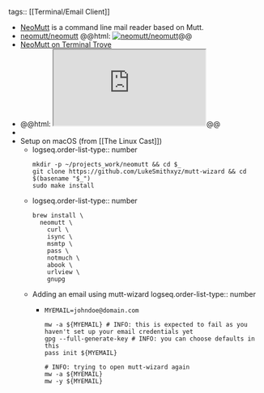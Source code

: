 tags:: [[Terminal/Email Client]]

- [NeoMutt](https://neomutt.org/) is a command line mail reader based on Mutt.
- [neomutt/neomutt](https://github.com/neomutt/neomutt)
  @@html: <a href="https://github.com/neomutt/neomutt/"><img src="https://github-readme-stats-astronomer.vercel.app/api/pin/?username=neomutt&repo=neomutt&theme=tokyonight" alt="neomutt/neomutt"/></a>@@
- [NeoMutt on Terminal Trove](https://terminaltrove.com/neomutt/)
- @@html: <iframe src="https://terminaltrove.com/neomutt/" class="browser-tab"></iframe>@@
-
- Setup on macOS (from [[The Linux Cast]])
	- logseq.order-list-type:: number
	  ```shell
	  mkdir -p ~/projects_work/neomutt && cd $_
	  git clone https://github.com/LukeSmithxyz/mutt-wizard && cd $(basename "$_")
	  sudo make install
	  ```
	- logseq.order-list-type:: number
	  ```shell
	  brew install \
	  	neomutt \
	      curl \
	      isync \
	      msmtp \
	      pass \
	      notmuch \
	      abook \
	      urlview \
	      gnupg
	  ```
	- Adding an email using mutt-wizard
	  logseq.order-list-type:: number
		- ```shell
		  MYEMAIL=johndoe@domain.com
		  
		  mw -a ${MYEMAIL} # INFO: this is expected to fail as you haven't set up your email credentials yet
		  gpg --full-generate-key # INFO: you can choose defaults in this
		  pass init ${MYEMAIL}
		  
		  # INFO: trying to open mutt-wizard again
		  mw -a ${MYEMAIL}
		  mw -y ${MYEMAIL}
		  ```